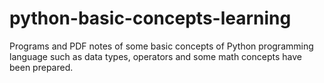 # python-basic-concepts-learning
Programs and PDF notes of some basic concepts of Python programming language such as data types, operators and some math concepts have been prepared.
